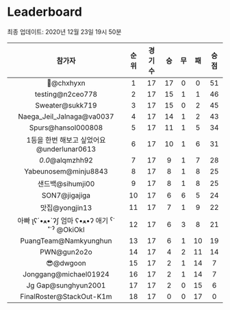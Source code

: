 # Leaderboard
최종 업데이트: 2020년 12월 23일 19시 50분




| 참가자 | 순위 | 경기수 | 승 | 무 | 패 | 승점 |
|:---:|:---:|:---:|:---:|:---:|:---:|:---:|
| 👑@chxhyxn | 1 | 17 | 17 | 0 | 0 | 51 |
| testing@n2ceo778 | 2 | 17 | 15 | 1 | 1 | 46 |
| Sweater@sukk719 | 3 | 17 | 15 | 0 | 2 | 45 |
| Naega_Jeil_Jalnaga@va0037 | 4 | 17 | 14 | 1 | 2 | 43 |
| Spurs@hansol000808 | 5 | 17 | 11 | 1 | 5 | 34 |
| 1등을 한번 해보고 싶었어요@underlunar0613 | 6 | 17 | 10 | 1 | 6 | 31 |
| _0.0_@alqmzhh92 | 7 | 17 | 9 | 1 | 7 | 28 |
| Yabeunosem@minju8843 | 8 | 17 | 8 | 1 | 8 | 25 |
| 샌드백@sihumji00 | 9 | 17 | 8 | 1 | 8 | 25 |
| SON7@jigajiga | 10 | 17 | 6 | 6 | 5 | 24 |
| 맛집@yongjin13 | 11 | 17 | 7 | 1 | 9 | 22 |
|  아빠  ʅʕ´•ﻌ•`ʔʃ  엄마 ʕ•ﻌ•ʔ 애기 ˁ˙˟˙ˀ @OkiOkl | 12 | 17 | 6 | 3 | 8 | 21 |
| PuangTeam@Namkyunghun | 13 | 17 | 6 | 1 | 10 | 19 |
| PWN@gun2o2o | 14 | 17 | 4 | 2 | 11 | 14 |
| 😎@dwgoon | 15 | 17 | 2 | 1 | 14 | 7 |
| Jonggang@michael01924 | 16 | 17 | 2 | 1 | 14 | 7 |
| Jg Gap@sunghyun2001 | 17 | 17 | 2 | 0 | 15 | 6 |
| FinalRoster@StackOut-K1m | 18 | 17 | 0 | 0 | 17 | 0 |